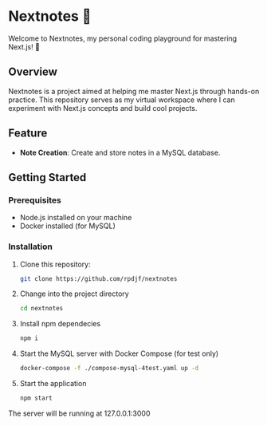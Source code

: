 # Nextnotes 🚀

Welcome to Nextnotes, my personal coding playground for mastering Next.js! 🎉

## Overview

Nextnotes is a project aimed at helping me master Next.js through hands-on practice. This repository serves as my virtual workspace where I can experiment with Next.js concepts and build cool projects.

## Feature

- **Note Creation**: Create and store notes in a MySQL database.

## Getting Started

### Prerequisites

- Node.js installed on your machine
- Docker installed (for MySQL)

### Installation

1. Clone this repository:

   ```bash
   git clone https://github.com/rpdjf/nextnotes
   ```
2. Change into the project directory

   ```bash
   cd nextnotes
   ```
3. Install npm dependecies

   ```bash
   npm i
   ```
4. Start the MySQL server with Docker Compose (for test only)

   ```bash
   docker-compose -f ./compose-mysql-4test.yaml up -d
   ```
5. Start the application

   ```bash
   npm start
   ```
The server will be running at 127.0.0.1:3000